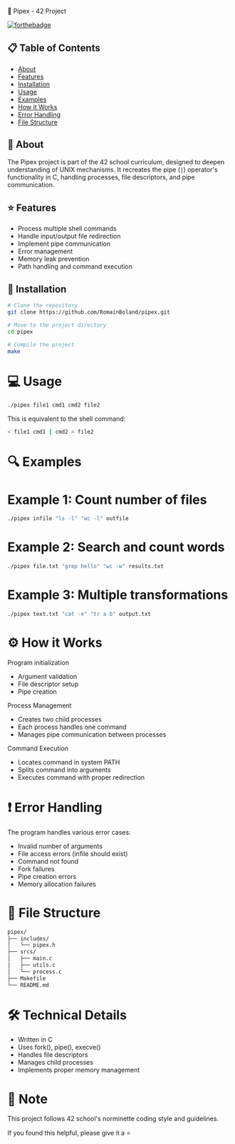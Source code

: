 🔧 Pipex - 42 Project

[![forthebadge](https://forthebadge.com/images/badges/made-with-c.svg)](https://forthebadge.com)

## 📋 Table of Contents

- [About](#about)
- [Features](#features)
- [Installation](#installation)
- [Usage](#usage)
- [Examples](#examples)
- [How it Works](#how-it-works)
- [Error Handling](#error-handling)
- [File Structure](#file-structure)

## 📖 About <a name="about"></a>

The Pipex project is part of the 42 school curriculum, designed to deepen understanding of UNIX mechanisms. It recreates the pipe (`|`) operator's functionality in C, handling processes, file descriptors, and pipe communication.

## ⭐ Features <a name="features"></a>

- Process multiple shell commands
- Handle input/output file redirection
- Implement pipe communication
- Error management
- Memory leak prevention
- Path handling and command execution

## 🚀 Installation <a name="installation"></a>

```bash
# Clone the repository
git clone https://github.com/RomainBoland/pipex.git

# Move to the project directory
cd pipex

# Compile the project
make
```
# 💻 Usage <a name="usage"></a>
```bash
./pipex file1 cmd1 cmd2 file2
```
This is equivalent to the shell command:
```bash
< file1 cmd1 | cmd2 > file2
```
# 🔍 Examples <a name="examples"></a>
# Example 1: Count number of files
```bash
./pipex infile "ls -l" "wc -l" outfile
```
# Example 2: Search and count words
```bash
./pipex file.txt "grep hello" "wc -w" results.txt
```
# Example 3: Multiple transformations
```bash
./pipex text.txt "cat -e" "tr a b" output.txt
```
# ⚙️ How it Works <a name="how-it-works"></a>

Program initialization

- Argument validation
- File descriptor setup
- Pipe creation


Process Management

- Creates two child processes
- Each process handles one command
- Manages pipe communication between processes


Command Execution

- Locates command in system PATH
- Splits command into arguments
- Executes command with proper redirection



# ❗ Error Handling <a name="error-handling"></a>
The program handles various error cases:

- Invalid number of arguments
- File access errors (infile should exist)
- Command not found
- Fork failures
- Pipe creation errors
- Memory allocation failures

# 📁 File Structure <a name="file-structure"></a>
```bash
pipex/
├── includes/
│   └── pipex.h
├── srcs/
│   ├── main.c
│   ├── utils.c
│   └── process.c
├── Makefile
└── README.md
```
# 🛠️ Technical Details

- Written in C
- Uses fork(), pipe(), execve()
- Handles file descriptors
- Manages child processes
- Implements proper memory management

# 📝 Note
This project follows 42 school's norminette coding style and guidelines.

If you found this helpful, please give it a ⭐